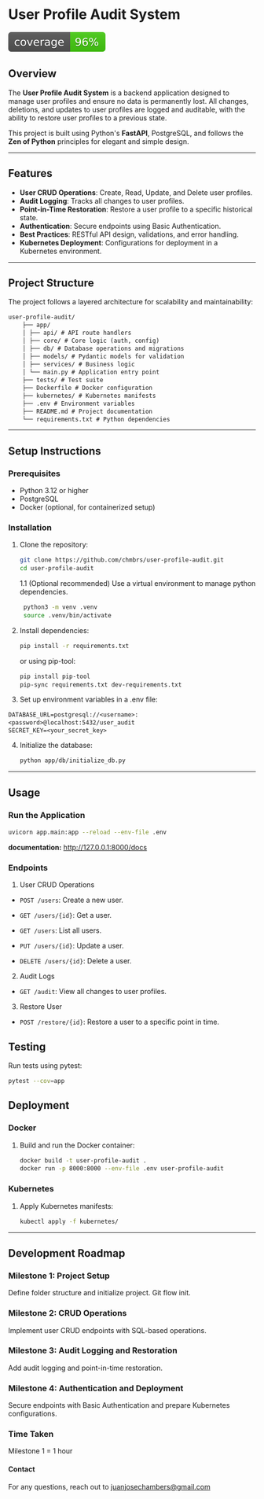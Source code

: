 # User Profile Audit System  

![coverage.svg](static/coverage.svg)

## **Overview**  
The **User Profile Audit System** is a backend application designed to manage user profiles and ensure no data is permanently lost. All changes, deletions, and updates to user profiles are logged and auditable, with the ability to restore user profiles to a previous state.  

This project is built using Python's **FastAPI**, PostgreSQL, and follows the **Zen of Python** principles for elegant and simple design.  

---

## **Features**  
- **User CRUD Operations**: Create, Read, Update, and Delete user profiles.  
- **Audit Logging**: Tracks all changes to user profiles.  
- **Point-in-Time Restoration**: Restore a user profile to a specific historical state.  
- **Authentication**: Secure endpoints using Basic Authentication.  
- **Best Practices**: RESTful API design, validations, and error handling.  
- **Kubernetes Deployment**: Configurations for deployment in a Kubernetes environment.  

---

## **Project Structure**  
The project follows a layered architecture for scalability and maintainability:  

    user-profile-audit/
        ├── app/ 
        │ ├── api/ # API route handlers 
        │ ├── core/ # Core logic (auth, config)    
        │ ├── db/ # Database operations and migrations 
        │ ├── models/ # Pydantic models for validation 
        │ ├── services/ # Business logic 
        │ └── main.py # Application entry point 
        ├── tests/ # Test suite 
        ├── Dockerfile # Docker configuration 
        ├── kubernetes/ # Kubernetes manifests 
        ├── .env # Environment variables 
        ├── README.md # Project documentation 
        └── requirements.txt # Python dependencies


---

## **Setup Instructions**  
### **Prerequisites**  
- Python 3.12 or higher  
- PostgreSQL  
- Docker (optional, for containerized setup)  

### **Installation**  
1. Clone the repository:  
   ```bash
   git clone https://github.com/chmbrs/user-profile-audit.git
   cd user-profile-audit
   ```

    1.1 (Optional recommended) 
    Use a virtual environment to manage python dependencies.

    ```bash
     python3 -m venv .venv
     source .venv/bin/activate
    ```


2. Install dependencies:
    ```bash
    pip install -r requirements.txt
    ```
   
   or using pip-tool:
   ```bash
   pip install pip-tool
   pip-sync requirements.txt dev-requirements.txt
   ```

3. Set up environment variables in a .env file:
```dotenv
DATABASE_URL=postgresql://<username>:<password>@localhost:5432/user_audit
SECRET_KEY=<your_secret_key>
```

4. Initialize the database:
    ```bash
    python app/db/initialize_db.py
    ```
---

## **Usage**  

### **Run the Application**

```bash
uvicorn app.main:app --reload --env-file .env
```

**documentation:** http://127.0.0.1:8000/docs

### **Endpoints**

1. User CRUD Operations

- `POST /users`: Create a new user.

- `GET /users/{id}`: Get a user.

- `GET /users`: List all users.

- `PUT /users/{id}`: Update a user.

- `DELETE /users/{id}`: Delete a user.

2. Audit Logs

- `GET /audit`: View all changes to user profiles.

3. Restore User

- `POST /restore/{id}`: Restore a user to a specific point in time.

## **Testing**
Run tests using pytest:

```bash
pytest --cov=app
```

## **Deployment**
### **Docker**

1. Build and run the Docker container:
    ```bash
    docker build -t user-profile-audit .  
    docker run -p 8000:8000 --env-file .env user-profile-audit  
    ```

### **Kubernetes**
1. Apply Kubernetes manifests:
    ```bash
    kubectl apply -f kubernetes/
    ```
---
## **Development Roadmap**

### **Milestone 1: Project Setup**
Define folder structure and initialize project.
Git flow init.

### **Milestone 2: CRUD Operations**
Implement user CRUD endpoints with SQL-based operations.


### **Milestone 3: Audit Logging and Restoration**
Add audit logging and point-in-time restoration.


### **Milestone 4: Authentication and Deployment**
Secure endpoints with Basic Authentication and prepare Kubernetes configurations.


### **Time Taken**
Milestone 1 = 1 hour


#### **Contact**
For any questions, reach out to juanjosechambers@gmail.com